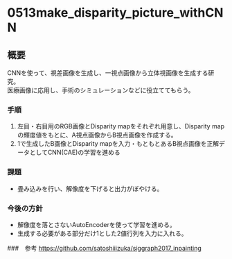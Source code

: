 # 0513make_disparity_picture_withCNN

## 概要
CNNを使って、視差画像を生成し、一視点画像から立体視画像を生成する研究。<br>
医療画像に応用し、手術のシミュレーションなどに役立ててもらう。

### 手順
1. 左目・右目用のRGB画像とDisparity mapをそれぞれ用意し、Disparity mapの輝度値をもとに、A視点画像からB視点画像を作成する。<br>
2. 1で生成したB画像とDisparity mapを入力・もともとあるB視点画像を正解データとしてCNN(CAE)の学習を進める

### 課題
- 畳み込みを行い、解像度を下げると出力がぼやける。

### 今後の方針
- 解像度を落とさないAutoEncoderを使って学習を進める。
- 生成する必要がある部分だけ1とした2値行列を入力に入れる。

###　参考
https://github.com/satoshiiizuka/siggraph2017_inpainting
